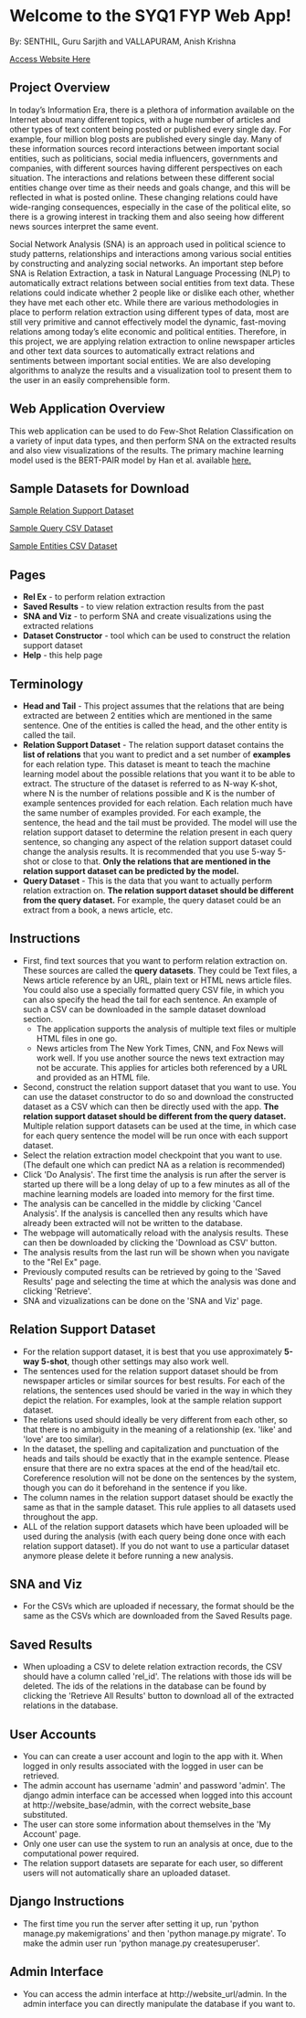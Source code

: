 # Welcome to the SYQ1 FYP Web App!
By: SENTHIL, Guru Sarjith and VALLAPURAM, Anish Krishna

[Access Website Here](http://vml1wk184.cse.ust.hk:3389)

## Project Overview
In today’s Information Era, there is a plethora of information available on the Internet about many different topics, with a huge number of articles and other types of text content being posted or published every single day. For example, four million blog posts are published every single day. Many of these information sources record interactions between important social entities, such as politicians, social media influencers, governments and companies, with different sources having different perspectives on each situation. The interactions and relations between these different social entities change over time as their needs and goals change, and this will be reflected in what is posted online. These changing relations could have wide-ranging consequences, especially in the case of the political elite, so there is a growing interest in tracking them and also seeing how different news sources interpret the same event. 


Social Network Analysis (SNA) is an approach used in political science to study patterns, relationships and interactions among various social entities by constructing and analyzing social networks. An important step before SNA is Relation Extraction, a task in Natural Language Processing (NLP) to automatically extract relations between social entities from text data. These relations could indicate whether 2 people like or dislike each other, whether they have met each other etc. While there are various methodologies in place to perform relation extraction using different types of data, most are still very primitive and cannot effectively model the dynamic, fast-moving relations among today’s elite economic and political entities. Therefore, in this project, we are applying relation extraction to online newspaper articles and other text data sources to automatically extract relations and sentiments between important social entities. We are also developing algorithms to analyze the results and a visualization tool to present them to the user in an easily comprehensible form. 

## Web Application Overview
This web application can be used to do Few-Shot Relation Classification on a variety of input data types, and then perform SNA on the extracted results and also view visualizations of the results. The primary machine learning model used is the BERT-PAIR model by Han et al. available [here.](https://github.com/thunlp/FewRel)

## Sample Datasets for Download
[Sample Relation Support Dataset](../static/help_page/test_relation_support_dataset.csv)

[Sample Query CSV Dataset](../static/help_page/test_queries_with_head_tail.csv)

[Sample Entities CSV Dataset](../static/help_page/test_entities_dataset.csv)

## Pages

* **Rel Ex** - to perform relation extraction
* **Saved Results** - to view relation extraction results from the past
* **SNA and Viz** - to perform SNA and create visualizations using the extracted relations
* **Dataset Constructor** - tool which can be used to construct the relation support dataset
* **Help** - this help page

## Terminology
* **Head and Tail** - This project assumes that the relations that are being extracted are between 2 entities which are mentioned in the same sentence. One of the entities is called the head, and the other entity is called the tail. 
* **Relation Support Dataset** - The relation support dataset contains the **list of relations** that you want to predict and a set number of **examples** for each relation type. This dataset is meant to teach the machine learning model about the possible relations that you want it to be able to extract. The structure of the dataset is referred to as N-way K-shot, where N is the number of relations possible and K is the number of example sentences provided for each relation. Each relation much have the same number of examples provided. For each example, the sentence, the head and the tail must be provided. The model will use the relation support dataset to determine the relation present in each query sentence, so changing any aspect of the relation support dataset could change the analysis results. It is recommended that you use 5-way 5-shot or close to that. **Only the relations that are mentioned in the relation support dataset can be predicted by the model.**
* **Query Dataset** - This is the data that you want to actually perform relation extraction on. **The relation support dataset should be different from the query dataset.** For example, the query dataset could be an extract from a book, a news article, etc.

## Instructions

* First, find text sources that you want to perform relation extraction on. These sources are called the **query datasets**. They could be Text files, a News article reference by an URL, plain text or HTML news article files. You could also use a specially formatted query CSV file, in which you can also specify the head the tail for each sentence. An example of such a CSV can be downloaded in the sample dataset download section. 
    * The application supports the analysis of multiple text files or multiple HTML files in one go. 
    * News articles from The New York Times, CNN, and Fox News will work well. If you use another source the news text extraction may not be accurate. This applies for articles both referenced by a URL and provided as an HTML file.
* Second, construct the relation support dataset that you want to use. You can use the dataset constructor to do so and download the constructed dataset as a CSV which can then be directly used with the app. **The relation support dataset should be different from the query dataset.** Multiple relation support datasets can be used at the time, in which case for each query sentence the model will be run once with each support dataset. 
* Select the relation extraction model checkpoint that you want to use. (The default one which can predict NA as a relation is recommended)
* Click 'Do Analysis'. The first time the analysis is run after the server is started up there will be a long delay of up to a few minutes as all of the machine learning models are loaded into memory for the first time.
* The analysis can be cancelled in the middle by clicking 'Cancel Analysis'. If the analysis is cancelled then any results which have already been extracted will not be written to the database.
* The webpage will automatically reload with the analysis results. These can then be downloaded by clicking the 'Download as CSV' button. 
* The analysis results from the last run will be shown when you navigate to the "Rel Ex" page.
* Previously computed results can be retrieved by going to the 'Saved Results' page and selecting the time at which the analysis was done and clicking 'Retrieve'.
* SNA and vizualizations can be done on the 'SNA and Viz' page. 

## Relation Support Dataset

* For the relation support dataset, it is best that you use approximately **5-way 5-shot**, though other settings may also work well.
* The sentences used for the relation support dataset should be from newspaper articles or similar sources for best results. For each of the relations, the sentences used should be varied in the way in which they depict the relation. For examples, look at the sample relation support dataset. 
* The relations used should ideally be very different from each other, so that there is no ambiguity in the meaning of a relationship (ex. 'like' and 'love' are too similar).
* In the dataset, the spelling and capitalization and punctuation of the heads and tails should be exactly that in the example sentence. Please ensure that there are no extra spaces at the end of the head/tail etc. Coreference resolution will not be done on the sentences by the system, though you can do it beforehand in the sentence if you like. 
* The column names in the relation support dataset should be exactly the same as that in the sample dataset. This rule applies to all datasets used throughout the app.
* ALL of the relation support datasets which have been uploaded will be used during the analysis (with each query being done once with each relation support dataset). If you do not want to use a particular dataset anymore please delete it before running a new analysis.

## SNA and Viz

* For the CSVs which are uploaded if necessary, the format should be the same as the CSVs which are downloaded from the Saved Results page.

## Saved Results

* When uploading a CSV to delete relation extraction records, the CSV should have a column called 'rel_id'. The relations with those ids will be deleted. The ids of the relations in the database can be found by clicking the 'Retrieve All Results' button to download all of the extracted relations in the database. 

## User Accounts

* You can can create a user account and login to the app with it. When logged in only results associated with the logged in user can be retrieved. 
* The admin account has username 'admin' and password 'admin'. The django admin interface can be accessed when logged into this account at http://website_base/admin, with the correct website_base substituted.
* The user can store some information about themselves in the 'My Account' page.
* Only one user can use the system to run an analysis at once, due to the computational power required. 
* The relation support datasets are separate for each user, so different users will not automatically share an uploaded dataset.

## Django Instructions

* The first time you run the server after setting it up, run 'python manage.py makemigrations' and then 'python manage.py migrate'. To make the admin user run 'python manage.py createsuperuser'.

## Admin Interface

* You can access the admin interface at http://website_url/admin. In the admin interface you can directly manipulate the database if you want to. 

